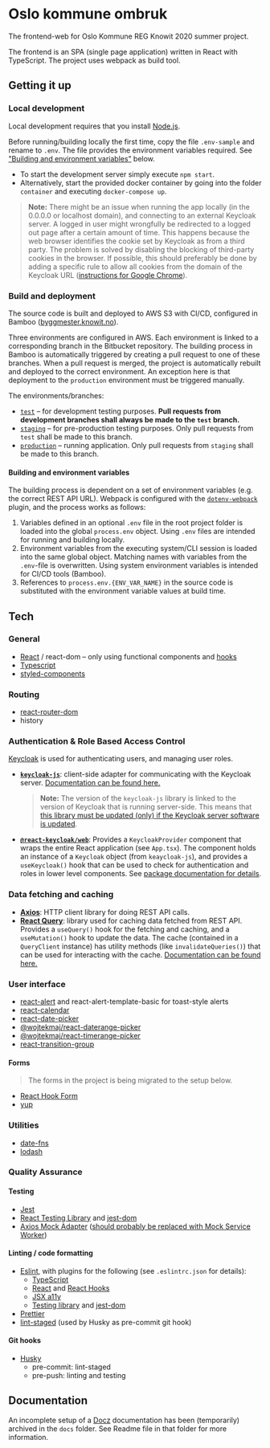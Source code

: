 # Oslo kommune ombruk

The frontend-web for Oslo Kommune REG Knowit 2020 summer project.

The frontend is an SPA (single page application) written in React with TypeScript. The project uses webpack as build tool. 

## Getting it up

### Local development

Local development requires that you install [Node.js](https://nodejs.org/en/).

Before running/building locally the first time, copy the file `.env-sample` and rename to `.env`. The file provides the
environment variables required. See ["Building and environment variables"](#building-and-environment-variables) below.

* To start the development server simply execute `npm start`.
* Alternatively, start the provided docker container by going into the folder `container` and executing `docker-compose up`.

> **Note:** There might be an issue when running the app locally (in the 0.0.0.0 or localhost domain),
> and connecting to an external Keycloak server. A logged in user might wrongfully be redirected to a logged out page
> after a certain amount of time. This happens because the web browser identifies the cookie set by Keycloak as
> from a third party. The problem is solved by disabling the blocking of third-party cookies
> in the browser. If possible, this should preferably be done by adding a specific rule to allow all cookies from
> the domain of the Keycloak URL ([instructions for Google Chrome](https://support.google.com/chrome/answer/95647)).

### Build and deployment

The source code is built and deployed to AWS S3 with CI/CD, configured in Bamboo
([byggmester.knowit.no](https://byggmester.knowit.no/browse/OKO-WB)).

Three environments are configured in AWS. Each environment is linked to a corresponding branch in the Bitbucket repository.
The building process in Bamboo is automatically triggered by creating a pull request to one of these branches. When a pull
request is merged, the project is automatically rebuilt and deployed to the correct environment. An exception here is
that deployment to the `production` environment must be triggered manually.

The environments/branches:

* [`test`](https://test.oko.knowit.no) – for development testing purposes. **Pull requests from development branches shall always be made to the `test` branch.**
* [`staging`](https://staging.oko.knowit.no) – for pre-production testing purposes. Only pull requests from `test` shall be made to this branch.
* [`production`](https://oko.knowit.no) – running application. Only pull requests from `staging` shall be made to this branch.

#### Building and environment variables

The building process is dependent on a set of environment variables (e.g. the correct REST API URL).
Webpack is configured with the [`dotenv-webpack`](https://www.npmjs.com/package/dotenv-webpack) plugin, and the process works as follows:

1. Variables defined in an optional `.env` file in the root project folder is loaded into the global `process.env` object.
   Using `.env` files are intended for running and building locally.
2. Environment variables from the executing system/CLI session is loaded into the same global object. Matching
   names with variables from the `.env`-file is overwritten. Using system environment variables is intended for CI/CD
   tools (Bamboo).
3. References to `process.env.{ENV_VAR_NAME}` in the source code is substituted with the environment variable values at build time.

## Tech

### General
* [React](https://reactjs.org/) / react-dom – only using functional components and [hooks](https://reactjs.org/docs/hooks-intro.html)
* [Typescript](https://www.typescriptlang.org/)
* [styled-components](https://styled-components.com/)

### Routing
* [react-router-dom](https://reactrouter.com/web)
* history

### Authentication & Role Based Access Control

[Keycloak](https://www.keycloak.org/) is used for authenticating users, and managing user roles.

* **[`keycloak-js`](https://www.npmjs.com/package/keycloak-js)**: client-side adapter for communicating with the Keycloak server.
  [Documentation can be found here.](https://www.keycloak.org/docs/latest/securing_apps/index.html#_javascript_adapter)
  > **Note:** The version of the `keycloak-js` library is linked to the version of Keycloak that is running server-side.
  > This means that [this library must be updated (only) if the Keycloak server software is updated](https://www.keycloak.org/docs/latest/upgrading/#upgrading-keycloak-adapters).
* **[`@react-keycloak/web`](https://www.npmjs.com/package/@react-keycloak/web)**: Provides a `KeycloakProvider` component 
  that wraps the entire React application (see `App.tsx`). The component holds an instance of a `Keycloak`
  object (from `keaycloak-js`), and provides a `useKeycloak()` hook that can be used to check for authentication and 
  roles in lower level components. See [package documentation for details](https://www.npmjs.com/package/@react-keycloak/web).

### Data fetching and caching

* **[Axios](https://www.npmjs.com/package/axios)**: HTTP client library for doing REST API calls.
* **[React Query](https://www.npmjs.com/package/react-query)**: library used for caching data fetched from REST API.
Provides a `useQuery()` hook for the fetching and caching, and a `useMutation()` hook to update the data. 
The cache (contained in a `QueryClient` instance) has utility methods (like `invalidateQueries()`) that can be used for interacting with the cache. 
[Documentation can be found here.](https://react-query.tanstack.com/docs)

### User interface
* [react-alert](https://www.npmjs.com/package/react-alert) and react-alert-template-basic for toast-style alerts
* [react-calendar](https://www.npmjs.com/package/react-calendar)
* [react-date-picker](https://projects.wojtekmaj.pl/react-date-picker/)
* [@wojtekmaj/react-daterange-picker](https://projects.wojtekmaj.pl/react-daterange-picker/)
* [@wojtekmaj/react-timerange-picker](https://projects.wojtekmaj.pl/react-timerange-picker/)
* [react-transition-group](https://reactcommunity.org/react-transition-group/)

#### Forms 

> The forms in the project is being migrated to the setup below. 

* [React Hook Form](https://react-hook-form.com/)
* [yup](https://github.com/jquense/yup)


### Utilities
* [date-fns](https://date-fns.org/)
* [lodash](https://lodash.com/)

### Quality Assurance

#### Testing
* [Jest](https://jestjs.io/)
* [React Testing Library](https://testing-library.com/docs/react-testing-library/intro/) and [jest-dom](https://github.com/testing-library/jest-dom)
* [Axios Mock Adapter](https://www.npmjs.com/package/axios-mock-adapter) ([should probably be replaced with Mock Service Worker](https://testing-library.com/docs/react-testing-library/example-intro/))

#### Linting / code formatting

* [Eslint](https://eslint.org/), with plugins for the following (see `.eslintrc.json` for details):
  * [TypeScript](https://www.npmjs.com/package/@typescript-eslint/eslint-plugin)
  * [React](https://www.npmjs.com/package/eslint-plugin-react) and [React Hooks](https://www.npmjs.com/package/eslint-plugin-react-hooks)
  * [JSX a11y](https://www.npmjs.com/package/eslint-plugin-jsx-a11y)
  * [Testing library](https://testing-library.com/docs/ecosystem-eslint-plugin-testing-library/) and [jest-dom](https://testing-library.com/docs/ecosystem-eslint-plugin-jest-dom/)
* [Prettier](https://prettier.io/)
* [lint-staged](https://www.npmjs.com/package/lint-staged) (used by Husky as pre-commit git hook)

#### Git hooks

* [Husky](https://www.npmjs.com/package/husky)
  * pre-commit: lint-staged
  * pre-push: linting and testing

## Documentation

An incomplete setup of a [Docz](https://www.docz.site) documentation has been (temporarily) archived in the `docs` folder. 
See Readme file in that folder for more information.